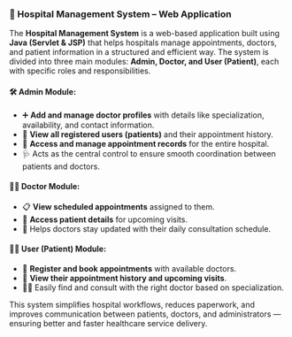 ### 🏥 Hospital Management System – Web Application

The **Hospital Management System** is a web-based application built using **Java (Servlet & JSP)** that helps hospitals manage appointments, doctors, and patient information in a structured and efficient way. The system is divided into three main modules: **Admin, Doctor, and User (Patient)**, each with specific roles and responsibilities.

#### 🛠️ **Admin Module**:

* ➕ **Add and manage doctor profiles** with details like specialization, availability, and contact information.
* 👥 **View all registered users (patients)** and their appointment history.
* 📅 **Access and manage appointment records** for the entire hospital.
* 🩺 Acts as the central control to ensure smooth coordination between patients and doctors.

#### 👨‍⚕️ **Doctor Module**:

* 📋 **View scheduled appointments** assigned to them.
* 🧾 **Access patient details** for upcoming visits.
* 🔄 Helps doctors stay updated with their daily consultation schedule.

#### 👨‍💻 **User (Patient) Module**:

* 📝 **Register and book appointments** with available doctors.
* 📅 **View their appointment history and upcoming visits**.
* 🧑‍⚕️ Easily find and consult with the right doctor based on specialization.

This system simplifies hospital workflows, reduces paperwork, and improves communication between patients, doctors, and administrators — ensuring better and faster healthcare service delivery.
